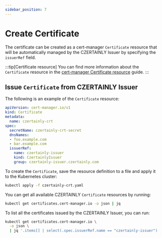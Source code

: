 ```yaml
---
sidebar_position: 7
---
```


# Create Certificate

The certificate can be created as a cert-manager `Certificate` resource that will be automatically managed by the CZERTAINLY Issuer by specifying the `issuerRef` field.

:::tip[Certificate resource]
You can find more information about the `Certificate` resource in the [cert-manager Certificate resource](https://cert-manager.io/docs/concepts/certificate/) guide.
:::


## Issue `Certificate` from CZERTAINLY Issuer

The following is an example of the `Certificate` resource:
```yaml
apiVersion: cert-manager.io/v1
kind: Certificate
metadata:
  name: czertainly-crt
spec:
  secretName: czertainly-crt-secret
  dnsNames:
  - foo.example.com
  - bar.example.com
  issuerRef:
    name: czertainly-issuer
    kind: CzertainlyIssuer
    group: czertainly-issuer.czertainly.com
```

To create the `Certificate`, save the resource definition to a file and apply it to the Kubernetes cluster:
```bash
kubectl apply -f czertainly-crt.yaml
```

You can get all available CZERTAINLY `Certificate` resources by running:
```bash
kubectl get certificates.cert-manager.io -o json | jq
```

To list all the certificates issued by the CZERTAINLY Issuer, you can run:
```bash
kubectl get certificates.cert-manager.io \
  -o json \
  | jq '.items[] | select(.spec.issuerRef.name == "czertainly-issuer")'
```
